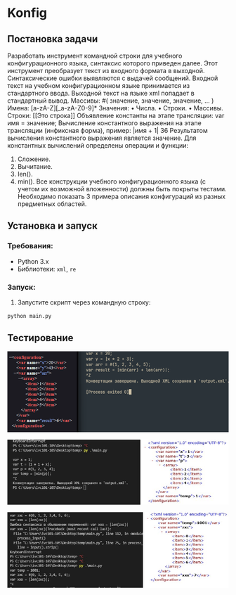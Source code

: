 # Konfig


## Постановка задачи
Разработать инструмент командной строки для учебного конфигурационного
языка, синтаксис которого приведен далее. Этот инструмент преобразует текст из
входного формата в выходной. Синтаксические ошибки выявляются с выдачей
сообщений.
Входной текст на учебном конфигурационном языке принимается из
стандартного ввода. Выходной текст на языке xml попадает в стандартный вывод.
Массивы:
#( значение, значение, значение, ... )
Имена:
[a-zA-Z][_a-zA-Z0-9]*
Значения:
• Числа.
• Строки.
• Массивы.
Строки:
[[Это строка]]
Объявление константы на этапе трансляции:
var имя = значение;
Вычисление константного выражения на этапе трансляции (инфиксная
форма), пример:
|имя + 1|
36
Результатом вычисления константного выражения является значение.
Для константных вычислений определены операции и функции:
1. Сложение.
2. Вычитание.
3. len().
4. min().
Все конструкции учебного конфигурационного языка (с учетом их
возможной вложенности) должны быть покрыты тестами. Необходимо показать 3
примера описания конфигураций из разных предметных областей.

## Установка и запуск

### Требования:
- Python 3.x
- Библиотеки: `xml`, `re`

### Запуск:
1. Запустите скрипт через командную строку:
```bash
python main.py
```

## Тестирование

![Тестирование](/test.png)


![Тестирование](/test1.jpg)


![Тестирование](/test2.jpg)



